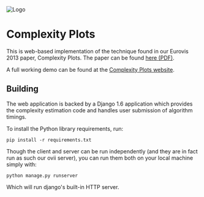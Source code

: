 ![Logo](http://ovii.oerc.ox.ac.uk/cpstatic/images/teaser.png)

# Complexity Plots

This is web-based implementation of the technique found in our Eurovis 2013 paper, Complexity Plots. The paper can be found  [here (PDF)](http://ovii.oerc.ox.ac.uk/cpstatic//complexityplot-eurovis2013.pdf).

A full working demo can be found at the [Complexity Plots website](http://ovii.oerc.ox.ac.uk/cp). 

## Building

The web application is backed by a Django 1.6 application which provides the complexity estimation code and handles user submission of algorithm timings. 

To install the Python library requirements, run:

    pip install -r requirements.txt

Though the client and server can be run independently (and they are in fact run as such our ovii server), you can run them both on your local machine simply with:

    python manage.py runserver
  
Which will run django's built-in HTTP server. 
